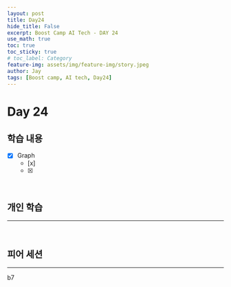 ```yaml
---
layout: post
title: Day24
hide_title: False
excerpt: Boost Camp AI Tech - DAY 24
use_math: true
toc: true
toc_sticky: true
# toc_label: Category
feature-img: assets/img/feature-img/story.jpeg
author: Jay
tags: [Boost camp, AI tech, Day24]
---
```


# Day 24

## 학습 내용
  - [x] Graph
    - [x] 
    - [x] 

<br> 

## 개인 학습
---

 

<br> 

## 피어 세션
---
b7